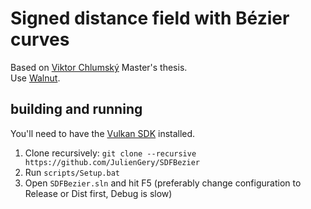 # Signed distance field with Bézier curves

Based on [Viktor Chlumský](https://github.com/Chlumsky/msdfgen) Master's thesis.  
Use [Walnut](https://github.com/TheCherno/Walnut).
## building and running
You'll need to have the [Vulkan SDK](https://vulkan.lunarg.com/) installed.

1. Clone recursively: `git clone --recursive https://github.com/JulienGery/SDFBezier`
2. Run `scripts/Setup.bat`
3. Open `SDFBezier.sln` and hit F5 (preferably change configuration to Release or Dist first, Debug is slow)